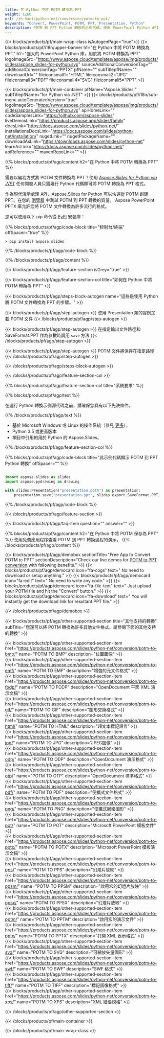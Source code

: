 ```yaml
---
title: 在 Python 中將 POTM 轉換為 PPT
weight: 1260
url: /zh-hant/python-net/conversion/potm-to-ppt/ 
keywords: "Convert, PowerPoint, POTM, PPT, Presentation, Python"
description: POTM 到 PPT Python 轉換的示例代碼。使用 PowerPoint Python API 將 POTM 文件批量轉換為 PPT 文件。
---
```


{{< blocks/products/pf/main-wrap-class isAutogenPage="true">}}
{{< blocks/products/pf/i18n/upper-banner h1="在 Python 中將 POTM 轉換為 PPT" h2="強大的 PowerPoint Python 庫，用於將 POTM 轉換為 PPT" logoImageSrc="https://www.aspose.cloud/templates/aspose/img/products/slides/aspose_slides-for-python.svg" sourceAdditionalConversionTag="" additionalConversionTag="PPTX" pfName="" subTitlepfName="" downloadUrl="" fileiconsmall1="HTML" fileiconsmall2="JPG" fileiconsmall3="PDF" fileiconsmall4="SVG" fileiconsmall5="PPT" >}}

{{< blocks/products/pf/main-container pfName="Aspose.Slides " subTitlepfName="for Python via .NET" >}}
{{< blocks/products/pf/i18n/sub-menu autoGeneratedVersion="true" logoImageSrc="https://www.aspose.cloud/templates/aspose/img/products/slides/aspose_slides-for-python.svg" apiHomeLink="" codeSamplesLink="https://github.com/aspose-slides" liveDemosLink="https://products.aspose.app/slides/family" docsLink="https://docs.aspose.com/slides/python-net/" installationsDocsLink="https://docs.aspose.com/slides/python-net/installation/" nugetLink="" nugetPackageName="" downloadAsLink="https://downloads.aspose.com/slides/python-net" learnAsLink="https://docs.aspose.com/slides/python-net/" apiReference="" mavenRepoLink="" >}}

{{% blocks/products/pf/agp/content h2="在 Python 中將 POTM 轉換為 PPT" %}}

需要以編程方式將 POTM 文件轉換為 PPT？使用 [*Aspose.Slides for Python via .NET*](https://products.aspose.com/slides/python-net/) 任何開發人員只需幾行 Python 代碼即可將 POTM 轉換為 PPT 格式。

作為現代演示處理 API，Aspose.Slides for Python 可以快速從 POTM 創建 PPT。在您的 [瀏覽器](https://products.aspose.app/slides/conversion) 中測試 POTM 到 PPT 轉換的質量。 Aspose PowerPoint PPTX 庫允許您將 POTM 文件轉換為許多流行的格式。

您可以使用以下 pip 命令從 [PyPI](https://pypi.org/project/Aspose.Slides/) 安裝庫：

{{% blocks/products/pf/agp/code-block title="控制台/終端" offSpacer="true" %}}

```console
> pip install aspose.slides

```

{{% /blocks/products/pf/agp/code-block %}}

{{% /blocks/products/pf/agp/content %}}

{{< blocks/products/pf/agp/feature-section isGrey="true" >}}

{{< blocks/products/pf/agp/feature-section-col title="如何在 Python 中將 POTM 轉換為 PPT" >}}

{{< blocks/products/pf/agp/steps-block-autogen name="這些是使用 Python 將 POTM 文件轉換為 PPT 的步驟。" >}}

{{< blocks/products/pf/agp/step-autogen >}}
使用 Presentation 類的實例加載 POTM 文件
{{< /blocks/products/pf/agp/step-autogen >}}

{{< blocks/products/pf/agp/step-autogen >}}
在指定輸出文件路徑和 SaveFormat.PPT 作為參數時調用 `save` 方法
{{< /blocks/products/pf/agp/step-autogen >}}

{{< blocks/products/pf/agp/step-autogen >}}
POTM 文件將保存在指定路徑
{{< /blocks/products/pf/agp/step-autogen >}}

{{< /blocks/products/pf/agp/steps-block-autogen >}}

{{< /blocks/products/pf/agp/feature-section-col >}}

{{% blocks/products/pf/agp/feature-section-col title="系統要求" %}}

{{% blocks/products/pf/agp/text %}}

 在運行 Python 轉換示例源代碼之前，請確保您具有以下先決條件。

{{% /blocks/products/pf/agp/text %}}

- 基於 Microsoft Windows 或 Linux 的操作系統（參見 [更多](https://docs.aspose.com/slides/python-net/system-requirements/)）。
- Python 3.5 或更高版本
- 項目中引用的用於 Python 的 Aspose.Slides。

{{% /blocks/products/pf/agp/feature-section-col %}}

{{% blocks/products/pf/agp/code-block title="此示例代碼顯示 POTM 到 PPT Python 轉換" offSpacer="" %}}

```py

import aspose.slides as slides
import aspose.pydrawing as drawing

with slides.Presentation("presentation.potm") as presentation:
    presentation.save("presentation.ppt", slides.export.SaveFormat.PPT)

```
{{% /blocks/products/pf/agp/code-block %}}

{{< /blocks/products/pf/agp/feature-section >}}

{{< blocks/products/pf/agp/faq-item question="" answer="" >}}
 
{{% blocks/products/pf/agp/content h2="在 Python 中將 POTM 保存為 PPT" %}}
使用免費應用程序查看 POTM 到 PPT 轉換過程的演示。 
{{% /blocks/products/pf/agp/content %}}

<!-- aboutfile Starts -->

{{< blocks/products/pf/agp/demobox sectionTitle="Free App to Convert POTM to PPT" sectionDescription="Check our live demos for [POTM to PPT conversion](https://products.aspose.app/slides/conversion/) with following benefits." >}}
        {{< blocks/products/pf/agp/democard icon="fa-cogs" text=" No need to download or setup anything." >}}
        {{< blocks/products/pf/agp/democard icon="fa-edit" text=" No need to write any code." >}}
        {{< blocks/products/pf/agp/democard icon="fa-file-text" text=" Just upload your POTM file and hit the \"Convert\" button." >}}
        {{< blocks/products/pf/agp/democard icon="fa-download" text=" You will instantly get the download link for resultant PPT file." >}}

{{< /blocks/products/pf/agp/demobox >}}

<!-- aboutfile Ends -->

{{< blocks/products/pf/agp/other-supported-section title="其他支持的轉換" subTitle="您還可以將 POTM 轉換為許多其他文件格式。請參閱下面的其他支持的轉換" >}}

{{< blocks/products/pf/agp/other-supported-section-item href="https://products.aspose.com/slides/python-net/conversion/potm-to-bmp/" name="POTM TO BMP" description="位圖圖像" >}}  
{{< blocks/products/pf/agp/other-supported-section-item href="https://products.aspose.com/slides/python-net/conversion/potm-to-emf/" name="POTM TO EMF" description="增強的元文件格式" >}}  
{{< blocks/products/pf/agp/other-supported-section-item href="https://products.aspose.com/slides/python-net/conversion/potm-to-fodp/" name="POTM TO FODP" description="OpenDocument 平面 XML 演示文稿" >}}  
{{< blocks/products/pf/agp/other-supported-section-item href="https://products.aspose.com/slides/python-net/conversion/potm-to-gif/" name="POTM TO GIF" description="圖形交換格式" >}}  
{{< blocks/products/pf/agp/other-supported-section-item href="https://products.aspose.com/slides/python-net/conversion/potm-to-html/" name="POTM TO HTML" description="超文本標記語言" >}}  
{{< blocks/products/pf/agp/other-supported-section-item href="https://products.aspose.com/slides/python-net/conversion/potm-to-jpg/" name="POTM TO JPG" description="JPEG圖像" >}}  
{{< blocks/products/pf/agp/other-supported-section-item href="https://products.aspose.com/slides/python-net/conversion/potm-to-odp/" name="POTM TO ODP" description="OpenDocument 演示格式" >}}  
{{< blocks/products/pf/agp/other-supported-section-item href="https://products.aspose.com/slides/python-net/conversion/potm-to-otp/" name="POTM TO OTP" description="OpenDocument 標準格式" >}}  
{{< blocks/products/pf/agp/other-supported-section-item href="https://products.aspose.com/slides/python-net/conversion/potm-to-pdf/" name="POTM TO PDF" description="便攜式文件格式" >}}  
{{< blocks/products/pf/agp/other-supported-section-item href="https://products.aspose.com/slides/python-net/conversion/potm-to-png/" name="POTM TO PNG" description="便攜式網絡圖形" >}}  
{{< blocks/products/pf/agp/other-supported-section-item href="https://products.aspose.com/slides/python-net/conversion/potm-to-pot/" name="POTM TO POT" description="Microsoft PowerPoint 模板文件" >}}  
{{< blocks/products/pf/agp/other-supported-section-item href="https://products.aspose.com/slides/python-net/conversion/potm-to-potx/" name="POTM TO POTX" description="Microsoft PowerPoint 模板演示文稿" >}}  
{{< blocks/products/pf/agp/other-supported-section-item href="https://products.aspose.com/slides/python-net/conversion/potm-to-pps/" name="POTM TO PPS" description="幻燈片放映" >}}  
{{< blocks/products/pf/agp/other-supported-section-item href="https://products.aspose.com/slides/python-net/conversion/potm-to-ppsm/" name="POTM TO PPSM" description="啟用宏的幻燈片放映" >}}  
{{< blocks/products/pf/agp/other-supported-section-item href="https://products.aspose.com/slides/python-net/conversion/potm-to-ppsx/" name="POTM TO PPSX" description="幻燈片放映" >}}  
{{< blocks/products/pf/agp/other-supported-section-item href="https://products.aspose.com/slides/python-net/conversion/potm-to-pptm/" name="POTM TO PPTM" description="啟用宏的演示文件" >}}  
{{< blocks/products/pf/agp/other-supported-section-item href="https://products.aspose.com/slides/python-net/conversion/potm-to-pptx/" name="POTM TO PPTX" description="打開 XML 表示格式" >}}  
{{< blocks/products/pf/agp/other-supported-section-item href="https://products.aspose.com/slides/python-net/conversion/potm-to-svg/" name="POTM TO SVG" description="可縮放矢量圖形" >}}  
{{< blocks/products/pf/agp/other-supported-section-item href="https://products.aspose.com/slides/python-net/conversion/potm-to-swf/" name="POTM TO SWF" description="SWF 格式" >}}  
{{< blocks/products/pf/agp/other-supported-section-item href="https://products.aspose.com/slides/python-net/conversion/potm-to-tiff/" name="POTM TO TIFF" description="標記圖像格式" >}}  
{{< blocks/products/pf/agp/other-supported-section-item href="https://products.aspose.com/slides/python-net/conversion/potm-to-xps/" name="POTM TO XPS" description="XML 紙張規格" >}}  


{{< /blocks/products/pf/agp/other-supported-section >}}

{{< /blocks/products/pf/main-container >}}
    
{{< /blocks/products/pf/main-wrap-class >}}